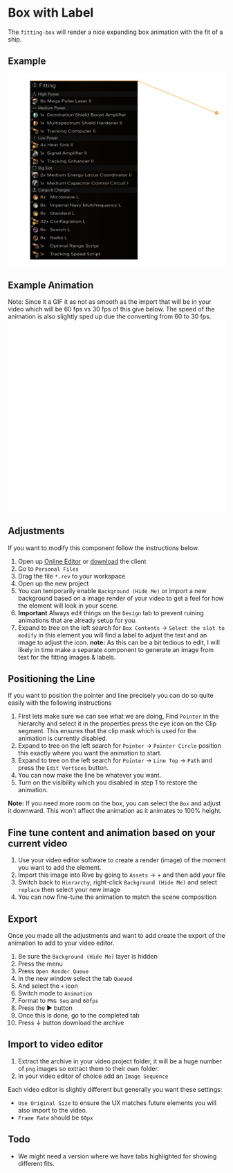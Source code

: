 # Box with Label
The `fitting-box` will render a nice expanding box animation with the fit of a ship.

## Example 
![example](assets/example.png)

## Example Animation
Note: Since it a GIF it as not as smooth as the import that will be in your video which will be 60 fps vs 30 fps of this give below. The speed of the animation is also slightly sped up due the converting from 60 to 30 fps.
![example](assets/example.gif)

## Adjustments
If you want to modify this component follow the instructions below.
1. Open up [Online Editor](https://editor.rive.app/) or [download](https://rive.app/downloads) the client 
2. Go to `Personal Files`
3. Drag the file `*.rev` to your workspace
4. Open up the new project
5. You can temporarily enable `Background (Hide Me)` or import a new background based on a image render of your video to get a feel for how the element will look in your scene. 
6. **Important** Always edit things on the `Design` tab to prevent ruining animations that are already setup for you.
7. Expand to tree on the left search for `Box Contents` → `Select the slot to modify` in this element you will find a label to adjust the text and an image to adjust the icon. **note:** As this can be a bit tedious to edit, I will likely in time make a separate component to generate an image from text for the fitting images & labels. 

## Positioning the Line
If you want to position the pointer and line precisely you can do so quite easily with the following instructions
1. First lets make sure we can see what we are doing, Find `Pointer` in the hierarchy and select it in the properties press the eye icon on the Clip segment. This ensures that the clip mask which is used for the animation is currently disabled. 
2. Expand to tree on the left search for `Pointer` → `Pointer Circle` position this exactly where you want the animation to start.
3. Expand to tree on the left search for `Pointer` → `Line Top` → `Path` and press the `Edit Vertices` button.
4. You can now make the line be whatever you want.
5. Turn on the visibility which you disabled in step 1 to restore the animation.

**Note:** If you need more room on the box, you can select the `Box` and adjust it downward. This won't affect the animation as it animates to 100% height. 

## Fine tune content and animation based on your current video
1. Use your video editor software to create a render (image) of the moment you want to add the element.
2. Import this image into Rive by going to `Assets` → + and then add your file
3. Switch back to `Hierarchy`, right-click `Background (Hide Me)` and select `replace` then select your new image
4. You can now fine-tune the animation to match the scene composition

## Export
Once you made all the adjustments and want to add create the export of the animation to add to your video editor.

1. Be sure the `Background (Hide Me)` layer is hidden
2. Press the menu
3. Press `Open Render Queue`
4. In the new window select the tab `Queued`
5. And select the `+` icon
6. Switch mode to `Animation`
7. Format to `PNG Seq` and `60fps`
8. Press the ▶ button
9. Once this is done, go to the completed tab
10. Press ↓ button download the archive

## Import to video editor

1. Extract the archive in your video project folder, it will be a huge number of `png` images so extract them to their own folder.
2. In your video editor of choice add an `Image Sequence`

Each video editor is slightly different but generally you want these settings:
- `Use Original Size` to ensure the UX matches future elements you will also import to the video. 
- `Frame Rate` should be `60px`

## Todo
- We might need a version where we have tabs highlighted for showing different fits.
